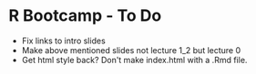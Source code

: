 # R Bootcamp - To Do

* Fix links to intro slides
* Make above mentioned slides not lecture 1_2 but lecture 0
* Get html style back? Don't make index.html with a .Rmd file. 